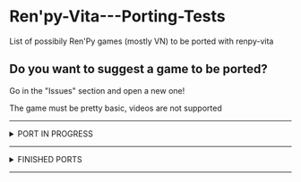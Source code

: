 # Ren'py-Vita---Porting-Tests
List of possibily Ren'Py games (mostly VN) to be ported with renpy-vita

## Do you want to suggest a game to be ported? 
Go in the "Issues" section and open a new one! 

The game must be pretty basic, videos are not supported

---


<details><summary>PORT IN PROGRESS</summary>
<p>

#### MOSTLY DONE:
      Sakura Succubus II
      Sakura Succubus III
      Sakura Succubus IV
  
 #### FUTURE TESTS:
      Other "Winged Cloud" titles from the Sakuga franchise
</p>
</details>


---

<details><summary>FINISHED PORTS</summary>
<p>

#### WORKING GAMES:
      (Don't) Open Your Eyes
      Sakura Succubus
  
 #### NOT WORKING:
      Sakura Dungeon
      Toketsu
      Milk Outside a Bag of Milk Outside a Bag of Milk
      Analogue - A Hate Story
      Strike The Light
      Hate Plus
      Long Live the Queen
      Over The Hills And Far Away
</p>
</details>

---
